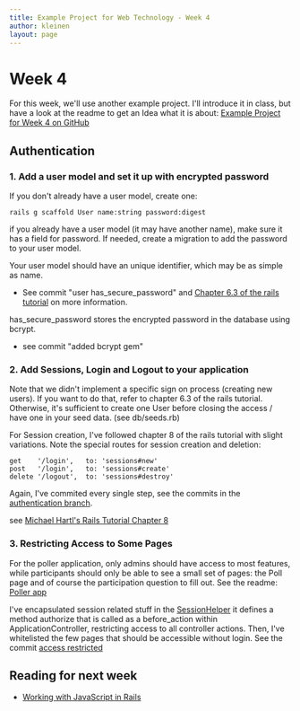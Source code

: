 ```yaml
---
title: Example Project for Web Technology - Week 4
author: kleinen
layout: page
---
```

# Week 4

For this week, we'll use another example project. I'll introduce it in class, but have
a look at the readme to get an Idea what it is about:
[Example Project for Week 4 on GitHub](https://github.com/media-programming-rails/poller)

## Authentication

### 1. Add a user model and set it up with encrypted password

If you don't already have a user model, create one:

    rails g scaffold User name:string password:digest

if you already have a user model (it may have another name), make sure it has a field for password. If needed, create a migration to add the password to your user model.

Your user model should have an unique identifier, which may be as simple as name.

* See commit "user has_secure_password" and [Chapter 6.3 of the rails tutorial](https://www.railstutorial.org/book/modeling_users#sec-adding_a_secure_password) on more information.

has_secure_password stores the encrypted password in the database using bcrypt.

* see commit "added bcrypt gem"


### 2. Add Sessions, Login and Logout to your application

Note that we didn't implement a specific sign on process (creating new users). If you want to do that, refer to chapter 6.3 of the rails tutorial. Otherwise, it's sufficient to create one User before closing the access / have one in your seed data. (see db/seeds.rb)

For Session creation, I've followed chapter 8 of the rails tutorial with slight variations.
Note the special routes for session creation and deletion:

    get    '/login',   to: 'sessions#new'
    post   '/login',   to: 'sessions#create'
    delete '/logout',  to: 'sessions#destroy'

Again, I've commited every single step, see the commits in the [authentication branch](https://github.com/media-programming-rails/poller/commits/authentication).

see [Michael Hartl's Rails Tutorial Chapter 8](https://www.railstutorial.org/book/basic_login)

### 3. Restricting Access to Some Pages

For the poller application, only admins should have access to most features, while participants should
only be able to see a small set of pages: the Poll page and of course the participation question to
fill out. See the readme: [Poller app](https://github.com/media-programming-rails/poller)

I've encapsulated session related stuff in the [SessionHelper](https://github.com/media-programming-rails/poller/blob/master/app/helpers/sessions_helper.rb)
it defines a method authorize that is called as a before_action within ApplicationController, restricting
access to all controller actions. Then, I've whitelisted the few pages that should be accessible without
login. See the commit [access restricted ](https://github.com/media-programming-rails/poller/commit/c04643e9e9864d92e33bed76e02738fca6a69ef4)


## Reading for next week

* [Working with JavaScript in Rails](https://guides.rubyonrails.org/working_with_javascript_in_rails.html)
